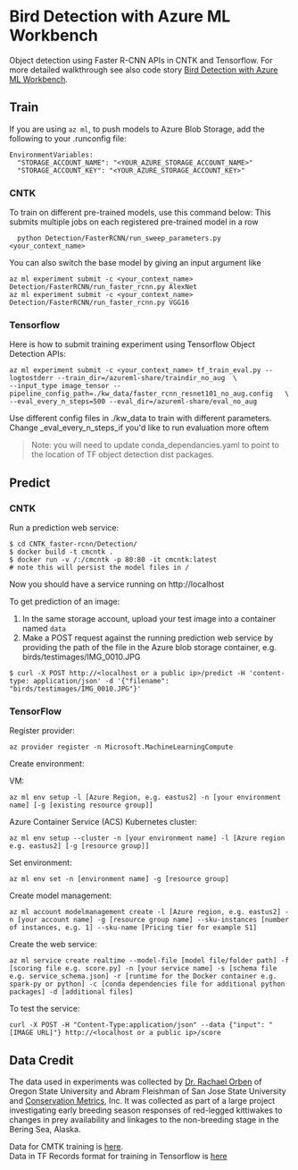 # Bird Detection with Azure ML Workbench

Object detection using Faster R-CNN APIs in CNTK and Tensorflow.
For more detailed walkthrough see also code story [Bird Detection with Azure ML Workbench](https://www.microsoft.com/developerblog/2017/10/24/bird-detection-with-azure-ml-workbench/).

## Train

If you are using `az ml`, to push models to Azure Blob Storage, add the following to your .runconfig file:

```
EnvironmentVariables:
  "STORAGE_ACCOUNT_NAME": "<YOUR_AZURE_STORAGE_ACCOUNT_NAME>"
  "STORAGE_ACCOUNT_KEY": "<YOUR_AZURE_STORAGE_ACCOUNT_KEY>"
```
### CNTK
To train on different pre-trained models, use this command below:
This submits multiple jobs on each registered pre-trained model in a row

```
  python Detection/FasterRCNN/run_sweep_parameters.py <your_context_name>
```

You can also switch the base model by giving an input argument like 

```
az ml experiment submit -c <your_context_name> Detection/FasterRCNN/run_faster_rcnn.py AlexNet
az ml experiment submit -c <your_context_name> Detection/FasterRCNN/run_faster_rcnn.py VGG16
```
### Tensorflow
Here is how to submit training experiment using Tensorflow Object Detection APIs:

```
az ml experiment submit -c <your_context_name> tf_train_eval.py --logtostderr --train_dir=/azureml-share/traindir_no_aug  \
--input_type image_tensor --pipeline_config_path=./kw_data/faster_rcnn_resnet101_no_aug.config   \
--eval_every_n_steps=500 --eval_dir=/azureml-share/eval_no_aug
```

Use different config files in ./kw_data to train with different parameters.
Change _eval_every_n_steps_if you'd like to run evaluation more oftem

> Note: you will need to update conda_dependancies.yaml to point to the location of  TF object detection dist packages.

## Predict

### CNTK

Run a prediction web service:

```
$ cd CNTK_faster-rcnn/Detection/
$ docker build -t cmcntk .
$ docker run -v /:/cmcntk -p 80:80 -it cmcntk:latest
# note this will persist the model files in /

```
Now you should have a service running on 
http://localhost

To get prediction of an image:
1. In the same storage account, upload your test image into a container named `data`
2. Make a POST request against the running prediction web service by providing the path of the file in the Azure blob storage container, e.g. birds/testimages/IMG_0010.JPG

```
$ curl -X POST http://<localhost or a public ip>/predict -H 'content-type: application/json' -d '{"filename": "birds/testimages/IMG_0010.JPG"}'

```

### TensorFlow

Register provider:

```
az provider register -n Microsoft.MachineLearningCompute
```

Create environment:

VM: 
```
az ml env setup -l [Azure Region, e.g. eastus2] -n [your environment name] [-g [existing resource group]]
```

Azure Container Service (ACS) Kubernetes cluster: 

```
az ml env setup --cluster -n [your environment name] -l [Azure region e.g. eastus2] [-g [resource group]]
```

Set environment:

```
az ml env set -n [environment name] -g [resource group]
```

Create model management:

```
az ml account modelmanagement create -l [Azure region, e.g. eastus2] -n [your account name] -g [resource group name] --sku-instances [number of instances, e.g. 1] --sku-name [Pricing tier for example S1]
```

Create the web service:

```
az ml service create realtime --model-file [model file/folder path] -f [scoring file e.g. score.py] -n [your service name] -s [schema file e.g. service_schema.json] -r [runtime for the Docker container e.g. spark-py or python] -c [conda dependencies file for additional python packages] -d [additional files]
```

To test the service:

```
curl -X POST -H "Content-Type:application/json" --data {"input": "[IMAGE URL]"} http://<localhost or a public ip>/score
```

## Data Credit
The data  used in experiments was collected by [Dr. Rachael Orben](https://rachaelorben.dunked.com/red-legged-kittiwake-incubation) of Oregon State University and Abram Fleishman of San Jose State University and [Conservation Metrics](http://conservationmetrics.com), Inc.
It was collected as part of a large project investigating early breeding season responses of red-legged kittiwakes to changes in prey availability and linkages to the non-breeding stage in the Bering Sea, Alaska.

Data for CMTK training is [here](https://olgalicodestory.blob.core.windows.net/kittiwakedata/kittiwake_labled.zip).  
Data in TF Records format for training in Tensorflow is [here](https://olgalicodestory.blob.core.windows.net/kittiwakedata/kittiwake_labled_tfrecords.zip)


